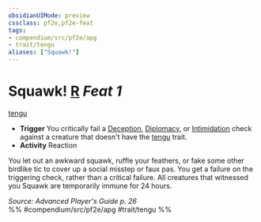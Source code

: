 ```yaml
---
obsidianUIMode: preview
cssclass: pf2e,pf2e-feat
tags:
- compendium/src/pf2e/apg
- trait/tengu
aliases: ["Squawk!"]
---
```

# Squawk!  [R](/rules/core-rulebook/chapter-9-playing-the-game.md#Actions "Reaction") *Feat 1*  
[tengu](/rules/traits/tengu-b1.md)  

- **Trigger** You critically fail a [Deception](/compendium/skills.md#Deception), [Diplomacy](/compendium/skills.md#Diplomacy), or [Intimidation](/compendium/skills.md#Intimidation) check against a creature that doesn't have the [tengu](/rules/traits/tengu-b1.md) trait.
- **Activity** Reaction

You let out an awkward squawk, ruffle your feathers, or fake some other birdlike tic to cover up a social misstep or faux pas. You get a failure on the triggering check, rather than a critical failure. All creatures that witnessed you Squawk are temporarily immune for 24 hours.

*Source: Advanced Player's Guide p. 26*  
%% #compendium/src/pf2e/apg #trait/tengu %%